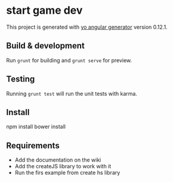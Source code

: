 # start game dev

This project is generated with [yo angular generator](https://github.com/yeoman/generator-angular)
version 0.12.1.

## Build & development

Run `grunt` for building and `grunt serve` for preview.

## Testing

Running `grunt test` will run the unit tests with karma.

## Install
npm install
bower install

## Requirements
* Add the documentation on the wiki
* Add the createJS library to work with it
* Run the firs example from create hs library
